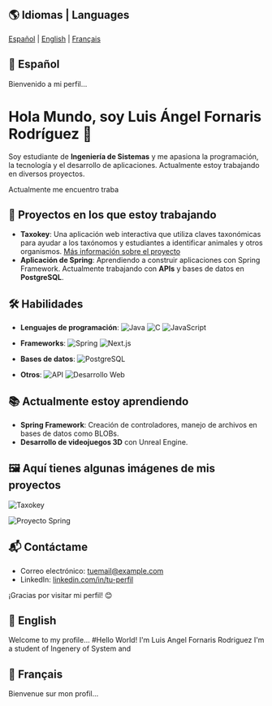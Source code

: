 ## 🌎 Idiomas | Languages
[Español](#español) | [English](#english) | [Français](#français)

## 📌 Español
Bienvenido a mi perfil...
# Hola Mundo, soy Luis Ángel Fornaris Rodríguez 👋

Soy estudiante de **Ingeniería de Sistemas** y me apasiona la programación, la tecnología y el desarrollo de aplicaciones. Actualmente estoy trabajando en diversos proyectos.

Actualmente me encuentro traba
## 🚀 Proyectos en los que estoy trabajando
- **Taxokey**: Una aplicación web interactiva que utiliza claves taxonómicas para ayudar a los taxónomos y estudiantes a identificar animales y otros organismos. [Más información sobre el proyecto](#)
- **Aplicación de Spring**: Aprendiendo a construir aplicaciones con Spring Framework. Actualmente trabajando con **APIs** y bases de datos en **PostgreSQL**.

## 🛠️ Habilidades

- **Lenguajes de programación**:
  ![Java](https://img.shields.io/badge/Java-007396?style=flat-square&logo=java&logoColor=white)
  ![C](https://img.shields.io/badge/C-A8B9CC?style=flat-square&logo=c&logoColor=white)
  ![JavaScript](https://img.shields.io/badge/JavaScript-F7DF1E?style=flat-square&logo=javascript&logoColor=black)

- **Frameworks**:
  ![Spring](https://img.shields.io/badge/Spring-6DB33F?style=flat-square&logo=spring&logoColor=white)
  ![Next.js](https://img.shields.io/badge/Next.js-000000?style=flat-square&logo=nextdotjs&logoColor=white)

- **Bases de datos**:
  ![PostgreSQL](https://img.shields.io/badge/PostgreSQL-4169E1?style=flat-square&logo=postgresql&logoColor=white)

- **Otros**:
  ![API](https://img.shields.io/badge/API-FF6F61?style=flat-square&logo=api&logoColor=white)
  ![Desarrollo Web](https://img.shields.io/badge/Web-4B8B3B?style=flat-square&logo=web&logoColor=white)

## 📚 Actualmente estoy aprendiendo
- **Spring Framework**: Creación de controladores, manejo de archivos en bases de datos como BLOBs.
- **Desarrollo de videojuegos 3D** con Unreal Engine.

## 🖼️ Aquí tienes algunas imágenes de mis proyectos

![Taxokey](https://example.com/link-to-image.jpg)

![Proyecto Spring](https://example.com/link-to-image.jpg)

## 📬 Contáctame
- Correo electrónico: [tuemail@example.com](mailto:tuemail@example.com)
- LinkedIn: [linkedin.com/in/tu-perfil](https://www.linkedin.com/in/tu-perfil)

¡Gracias por visitar mi perfil! 😊

## 📌 English
Welcome to my profile...
#Hello World! I'm Luis Angel Fornaris Rodriguez
I'm a student of Ingenery of System and 

## 📌 Français
Bienvenue sur mon profil...



